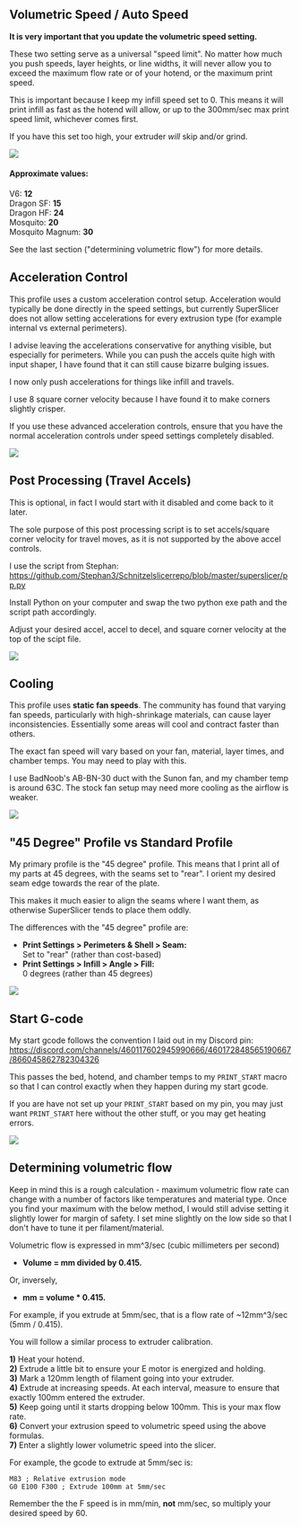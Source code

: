 ## Volumetric Speed / Auto Speed
<b>It is very important that you update the volumetric speed setting.</b>

These two setting serve as a universal "speed limit". No matter how much you push speeds, layer heights, or line widths, it will never allow you to exceed the maximum flow rate or of your hotend, or the maximum print speed.

This is important because I keep my infill speed set to 0. This means it will print infill as fast as the hotend will allow, or up to the 300mm/sec max print speed limit, whichever comes first.

If you have this set too high, your extruder *will* skip and/or grind.

![](Images/VolumetricSpeed.png)  

#### Approximate values:
V6: <b>12</b>\
Dragon SF: <b>15</b>\
Dragon HF: <b>24</b>\
Mosquito: <b>20</b>\
Mosquito Magnum: <b>30</b>

See the last section ("determining volumetric flow") for more details.

## Acceleration Control

This profile uses a custom acceleration control setup. Acceleration would typically be done directly in the speed settings, but currently SuperSlicer does not allow setting accelerations for every extrusion type (for example internal vs external perimeters).

I advise leaving the accelerations conservative for anything visible, but especially for perimeters. While you can push the accels quite high with input shaper, I have found that it can still cause bizarre bulging issues. 

I now only push accelerations for things like infill and travels.

I use 8 square corner velocity because I have found it to make corners slightly crisper.

If you use these advanced acceleration controls, ensure that you have the normal acceleration controls under speed settings completely disabled.

![](Images/AccelControls.png)  


## Post Processing (Travel Accels)
This is optional, in fact I would start with it disabled and come back to it later.

The sole purpose of this post processing script is to set accels/square corner velocity for travel moves, as it is not supported by the above accel controls.

I use the script from Stephan: https://github.com/Stephan3/Schnitzelslicerrepo/blob/master/superslicer/pp.py

Install Python on your computer and swap the two python exe path and the script path accordingly. 

Adjust your desired accel, accel to decel, and square corner velocity at the top of the scipt file.

![](Images/PostProcessing.png)  

## Cooling

This profile uses <b>static fan speeds</b>. The community has found that varying fan speeds, particularly with high-shrinkage materials, can cause layer inconsistencies. Essentially some areas will cool and contract faster than others.

The exact fan speed will vary based on your fan, material, layer times, and chamber temps. You may need to play with this. 

I use BadNoob's AB-BN-30 duct with the Sunon fan, and my chamber temp is around 63C. The stock fan setup may need more cooling as the airflow is weaker.

![](Images/FanSpeeds.png)  

## "45 Degree" Profile vs Standard Profile

My primary profile is the "45 degree" profile. This means that I print all of my parts at 45 degrees, with the seams set to "rear". I orient my desired seam edge towards the rear of the plate.

This makes it much easier to align the seams where I want them, as otherwise SuperSlicer tends to place them oddly.

The differences with the "45 degree" profile are:
- <b>Print Settings > Perimeters & Shell > Seam:</b> \
    Set to "rear" (rather than cost-based)
- <b>Print Settings > Infill > Angle > Fill:</b> \
0 degrees (rather than 45 degrees)

![](Images/45DegreePlate.png)  

## Start G-code
My start gcode follows the convention I laid out in my Discord pin: https://discord.com/channels/460117602945990666/460172848565190667/866045862782304326

This passes the bed, hotend, and chamber temps to my `PRINT_START` macro so that I can control exactly when they happen during my start gcode.

If you are have not set up your `PRINT_START` based on my pin, you may just want `PRINT_START` here without the other stuff, or you may get heating errors.

![](Images/StartGcode.png)  

## Determining volumetric flow

Keep in mind this is a rough calculation - maximum volumetric flow rate can change with a number of factors like temperatures and material type. Once you find your maximum with the below method, I would still advise setting it slightly lower for margin of safety. I set mine slightly on the low side so that I don't have to tune it per filament/material.

Volumetric flow is expressed in mm^3/sec (cubic millimeters per second)

- <b>Volume = mm divided by 0.415.</b>

Or, inversely, 

- <b>mm = volume * 0.415.</b>

For example, if you extrude at 5mm/sec, that is a flow rate of ~12mm^3/sec (5mm / 0.415).

You will follow a similar process to extruder calibration. 

<b>1)</b> Heat your hotend. \
<b>2)</b> Extrude a little bit to ensure your E motor is energized and holding.\
<b>3)</b> Mark a 120mm length of filament going into your extruder.\
<b>4)</b> Extrude at increasing speeds. At each interval, measure to ensure that exactly 100mm entered the extruder.\
<b>5)</b> Keep going until it starts dropping below 100mm. This is your max flow rate. \
<b>6)</b> Convert your extrusion speed to volumetric speed using the above formulas. \
<b>7)</b> Enter a slightly lower volumetric speed into the slicer.

For example, the gcode to extrude at 5mm/sec is:
```
M83 ; Relative extrusion mode
G0 E100 F300 ; Extrude 100mm at 5mm/sec
```
Remember the the F speed is in mm/min, <b>not</b> mm/sec, so multiply your desired speed by 60.